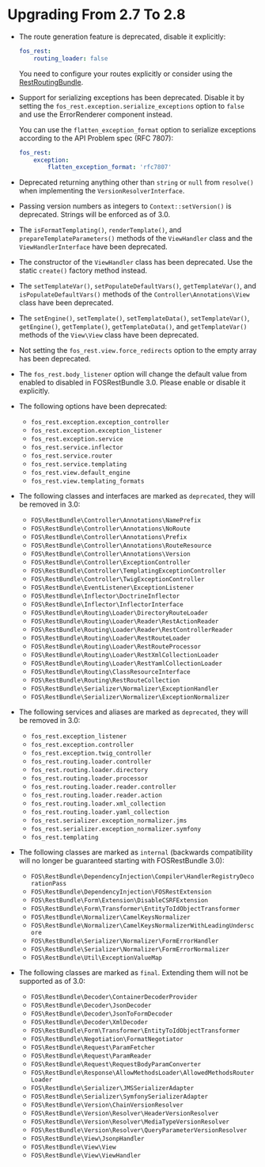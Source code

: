Upgrading From 2.7 To 2.8
=========================

 * The route generation feature is deprecated, disable it explicitly:

   ```yaml
   fos_rest:
       routing_loader: false
   ```

   You need to configure your routes explicitly or consider using the
   [RestRoutingBundle](https://github.com/handcraftedinthealps/RestRoutingBundle).

 * Support for serializing exceptions has been deprecated. Disable it by setting the
   `fos_rest.exception.serialize_exceptions` option to `false` and use the ErrorRenderer component
   instead.

   You can use the `flatten_exception_format` option to serialize exceptions according to the API
   Problem spec (RFC 7807):

   ```yaml
   fos_rest:
       exception:
           flatten_exception_format: 'rfc7807'
   ```

 * Deprecated returning anything other than `string` or `null` from `resolve()` when implementing
   the `VersionResolverInterface`.

 * Passing version numbers as integers to `Context::setVersion()` is deprecated. Strings will be
   enforced as of 3.0.

 * The `isFormatTemplating()`, `renderTemplate()`, and `prepareTemplateParameters()` methods of the
   `ViewHandler` class and the `ViewHandlerInterface` have been deprecated.

 * The constructor of the `ViewHandler` class has been deprecated. Use the static `create()` factory
   method instead.

 * The `setTemplateVar()`, `setPopulateDefaultVars()`, `getTemplateVar()`, and `isPopulateDefaultVars()`
   methods of the `Controller\Annotations\View` class have been deprecated.

 * The `setEngine()`, `setTemplate()`, `setTemplateData()`, `setTemplateVar()`, `getEngine()`,
   `getTemplate()`, `getTemplateData()`, and `getTemplateVar()` methods of the `View\View` class
   have been deprecated.

 * Not setting the `fos_rest.view.force_redirects` option to the empty array has been deprecated.

 * The `fos_rest.body_listener` option will change the default value from enabled to disabled in FOSRestBundle 3.0. Please enable or disable it explicitly.

 * The following options have been deprecated:

   * `fos_rest.exception.exception_controller`
   * `fos_rest.exception.exception_listener`
   * `fos_rest.exception.service`
   * `fos_rest.service.inflector`
   * `fos_rest.service.router`
   * `fos_rest.service.templating`
   * `fos_rest.view.default_engine`
   * `fos_rest.view.templating_formats`

 * The following classes and interfaces are marked as `deprecated`, they will be removed in  3.0:

   * `FOS\RestBundle\Controller\Annotations\NamePrefix`
   * `FOS\RestBundle\Controller\Annotations\NoRoute`
   * `FOS\RestBundle\Controller\Annotations\Prefix`
   * `FOS\RestBundle\Controller\Annotations\RouteResource`
   * `FOS\RestBundle\Controller\Annotations\Version`
   * `FOS\RestBundle\Controller\ExceptionController`
   * `FOS\RestBundle\Controller\TemplatingExceptionController`
   * `FOS\RestBundle\Controller\TwigExceptionController`
   * `FOS\RestBundle\EventListener\ExceptionListener`
   * `FOS\RestBundle\Inflector\DoctrineInflector`
   * `FOS\RestBundle\Inflector\InflectorInterface`
   * `FOS\RestBundle\Routing\Loader\DirectoryRouteLoader`
   * `FOS\RestBundle\Routing\Loader\Reader\RestActionReader`
   * `FOS\RestBundle\Routing\Loader\Reader\RestControllerReader`
   * `FOS\RestBundle\Routing\Loader\RestRouteLoader`
   * `FOS\RestBundle\Routing\Loader\RestRouteProcessor`
   * `FOS\RestBundle\Routing\Loader\RestXmlCollectionLoader`
   * `FOS\RestBundle\Routing\Loader\RestYamlCollectionLoader`
   * `FOS\RestBundle\Routing\ClassResourceInterface`
   * `FOS\RestBundle\Routing\RestRouteCollection`
   * `FOS\RestBundle\Serializer\Normalizer\ExceptionHandler`
   * `FOS\RestBundle\Serializer\Normalizer\ExceptionNormalizer`

 * The following services and aliases are marked as `deprecated`, they will be removed in 3.0:

   * `fos_rest.exception_listener`
   * `fos_rest.exception.controller`
   * `fos_rest.exception.twig_controller`
   * `fos_rest.routing.loader.controller`
   * `fos_rest.routing.loader.directory`
   * `fos_rest.routing.loader.processor`
   * `fos_rest.routing.loader.reader.controller`
   * `fos_rest.routing.loader.reader.action`
   * `fos_rest.routing.loader.xml_collection`
   * `fos_rest.routing.loader.yaml_collection`
   * `fos_rest.serializer.exception_normalizer.jms`
   * `fos_rest.serializer.exception_normalizer.symfony`
   * `fos_rest.templating`

 * The following classes are marked as `internal` (backwards compatibility will no longer be guaranteed
   starting with FOSRestBundle 3.0):

   * `FOS\RestBundle\DependencyInjection\Compiler\HandlerRegistryDecorationPass`
   * `FOS\RestBundle\DependencyInjection\FOSRestExtension`
   * `FOS\RestBundle\Form\Extension\DisableCSRFExtension`
   * `FOS\RestBundle\Form\Transformer\EntityToIdObjectTransformer`
   * `FOS\RestBundle\Normalizer\CamelKeysNormalizer`
   * `FOS\RestBundle\Normalizer\CamelKeysNormalizerWithLeadingUnderscore`
   * `FOS\RestBundle\Serializer\Normalizer\FormErrorHandler`
   * `FOS\RestBundle\Serializer\Normalizer\FormErrorNormalizer`
   * `FOS\RestBundle\Util\ExceptionValueMap`

 * The following classes are marked as `final`. Extending them will not be supported as of 3.0:

   * `FOS\RestBundle\Decoder\ContainerDecoderProvider`
   * `FOS\RestBundle\Decoder\JsonDecoder`
   * `FOS\RestBundle\Decoder\JsonToFormDecoder`
   * `FOS\RestBundle\Decoder\XmlDecoder`
   * `FOS\RestBundle\Form\Transformer\EntityToIdObjectTransformer`
   * `FOS\RestBundle\Negotiation\FormatNegotiator`
   * `FOS\RestBundle\Request\ParamFetcher`
   * `FOS\RestBundle\Request\ParamReader`
   * `FOS\RestBundle\Request\RequestBodyParamConverter`
   * `FOS\RestBundle\Response\AllowMethodsLoader\AllowedMethodsRouterLoader`
   * `FOS\RestBundle\Serializer\JMSSerializerAdapter`
   * `FOS\RestBundle\Serializer\SymfonySerializerAdapter`
   * `FOS\RestBundle\Version\ChainVersionResolver`
   * `FOS\RestBundle\Version\Resolver\HeaderVersionResolver`
   * `FOS\RestBundle\Version\Resolver\MediaTypeVersionResolver`
   * `FOS\RestBundle\Version\Resolver\QueryParameterVersionResolver`
   * `FOS\RestBundle\View\JsonpHandler`
   * `FOS\RestBundle\View\View`
   * `FOS\RestBundle\View\ViewHandler`
